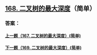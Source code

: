 ## [168. 二叉树的最大深度](https://leetcode-cn.com/problems/merge-two-sorted-lists/)（简单）





### 答案：



#### [上一题（167. 二叉树的最大深度）(简单)](https://github.com/sdwwld/leetCode/blob/master/src/main/java/com/wld/java/leetcode/leetCode0167.md)

#### [下一题（169. 二叉树的最大深度）(简单)](https://github.com/sdwwld/leetCode/blob/master/src/main/java/com/wld/java/leetcode/leetCode0169.md)